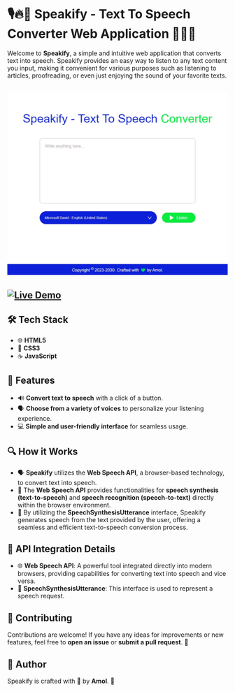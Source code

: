 # 🎙️🔥🚀 Speakify - Text To Speech Converter Web Application 🌈🌟🎉

Welcome to **Speakify**, a simple and intuitive web application that converts text into speech. Speakify provides an easy way to listen to any text content you input, making it convenient for various purposes such as listening to articles, proofreading, or even just enjoying the sound of your favorite texts.

## ![Screenshot of the Speakify app](images/speakify_screenshot.png)

## [![Live Demo](https://img.shields.io/badge/Live-Demo-brightgreen?style=for-the-badge)](https://speakify-6p5j.onrender.com)

## 🛠️ Tech Stack

- 🌐 **HTML5**
- 🎨 **CSS3**
- ☕ **JavaScript**

## 🌟 Features

- 🔊 **Convert text to speech** with a click of a button.
- 🗣️ **Choose from a variety of voices** to personalize your listening experience.
- 💻 **Simple and user-friendly interface** for seamless usage.

## 🔍 How it Works

- 🗣️ **Speakify** utilizes the **Web Speech API**, a browser-based technology, to convert text into speech.
- 🎤 The **Web Speech API** provides functionalities for **speech synthesis (text-to-speech)** and **speech recognition (speech-to-text)** directly within the browser environment.
- 📝 By utilizing the **SpeechSynthesisUtterance** interface, Speakify generates speech from the text provided by the user, offering a seamless and efficient text-to-speech conversion process.

## 🔧 API Integration Details

- 🌐 **Web Speech API**: A powerful tool integrated directly into modern browsers, providing capabilities for converting text into speech and vice versa.
- 🔄 **SpeechSynthesisUtterance**: This interface is used to represent a speech request.

## 📝 Contributing

Contributions are welcome! If you have any ideas for improvements or new features, feel free to **open an issue** or **submit a pull request**. 🙌

## 👤 Author

Speakify is crafted with 💚 by **Amol**. 🌟
